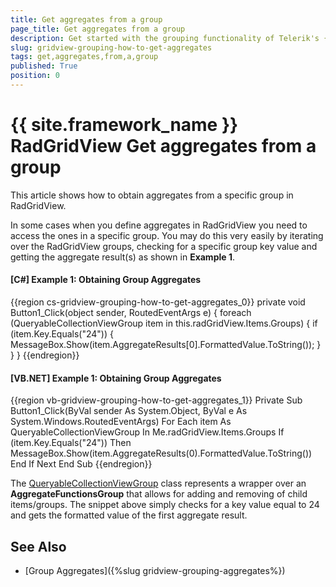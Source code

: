 ```yaml
---
title: Get aggregates from a group
page_title: Get aggregates from a group
description: Get started with the grouping functionality of Telerik's {{ site.framework_name }} DataGrid and learn how to access the aggregates in a specific group.
slug: gridview-grouping-how-to-get-aggregates
tags: get,aggregates,from,a,group
published: True
position: 0
---
```


# {{ site.framework_name }} RadGridView Get aggregates from a group

This article shows how to obtain aggregates from a specific group in RadGridView.

In some cases when you define aggregates in RadGridView you need to access the ones in a specific group. You may do this very easily by iterating over the RadGridView groups, checking for a specific group key value and getting the aggregate result(s) as shown in __Example 1__.

#### __[C#] Example 1: Obtaining Group Aggregates__

{{region cs-gridview-grouping-how-to-get-aggregates_0}}
	private void Button1_Click(object sender, RoutedEventArgs e)
	{
	    foreach (QueryableCollectionViewGroup item in this.radGridView.Items.Groups)
	    {
	        if (item.Key.Equals("24"))
	        {
	            MessageBox.Show(item.AggregateResults[0].FormattedValue.ToString());
	        }
	    }
	}
{{endregion}}

#### __[VB.NET] Example 1: Obtaining Group Aggregates__

{{region vb-gridview-grouping-how-to-get-aggregates_1}}
	Private Sub Button1_Click(ByVal sender As System.Object, ByVal e As System.Windows.RoutedEventArgs)
	    For Each item As QueryableCollectionViewGroup In Me.radGridView.Items.Groups
	        If (item.Key.Equals("24")) Then
	            MessageBox.Show(item.AggregateResults(0).FormattedValue.ToString())
	        End If
	    Next
	End Sub
{{endregion}}

The [QueryableCollectionViewGroup](https://docs.telerik.com/devtools/wpf/api/telerik.windows.data.queryablecollectionviewgroup) class represents a wrapper over an __AggregateFunctionsGroup__ that allows for adding and removing of child items/groups. The snippet above simply checks for a key value equal to 24 and gets the formatted value of the first aggregate result.

## See Also

 * [Group Aggregates]({%slug gridview-grouping-aggregates%})
